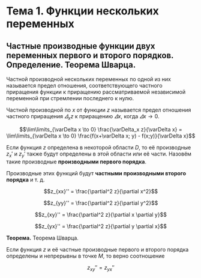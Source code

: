 # Тема 1. Функции нескольких переменных

## Частные производные функции двух переменных первого и второго порядков. Определение. Теорема Шварца.

Частной производной нескольких переменных по одной из них называется предел отношения, соответствующего частного приращения функции к приращению рассматриваемой независимой переменной при стремлении последнего к нулю.

Частной производной по $x$ от функции $z$ называется предел отношения частного приращения $\varDelta_x z$ к приращению $\varDelta x$, когда $\varDelta x \to 0$.

$$\lim\limits_{\varDelta x \to 0} \frac{\varDelta_x z}{\varDelta x} = \lim\limits_{\varDelta x \to 0} \frac{f(x+\varDelta x; y) - f(x;y)}{\varDelta x}$$

Если функция $z$ определена в некоторой области $D$, то её производные $z_x'$ и $z_y'$ также будут определены в этой области или её части. Назовём такие производные **производными первого порядка**.

Производные этих функций будут **частными производными второго порядка** и т. д.

$$z_{xx}'' = \frac{\partial^2 z}{\partial x^2}$$

$$z_{yy}'' = \frac{\partial^2 z}{\partial y^2}$$


$$z_{xy}'' = \frac{\partial^2 z}{\partial x \partial y}$$

$$z_{yx}'' = \frac{\partial^2 z}{\partial y \partial x}$$


**Теорема.** Теорема Шварца.

Если функция $z$ и её частные производные первого и второго порядка определены и непрерывны в точке $M$, то верно соотношение

$$z_{xy}'' = z_{yx}''$$